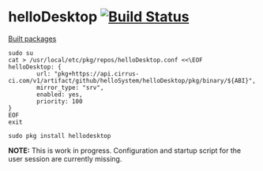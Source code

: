 # helloDesktop [![Build Status](https://api.cirrus-ci.com/github/helloSystem/helloDesktop.svg)](https://cirrus-ci.com/github/helloSystem/helloDesktop)

[Built packages](https://api.cirrus-ci.com/v1/artifact/github/helloSystem/helloDesktop/pkg/binary/FreeBSD:13:amd64/index.html)

```
sudo su
cat > /usr/local/etc/pkg/repos/helloDesktop.conf <<\EOF
helloDesktop: {
        url: "pkg+https://api.cirrus-ci.com/v1/artifact/github/helloSystem/helloDesktop/pkg/binary/${ABI}",
        mirror_type: "srv",
        enabled: yes,
        priority: 100
}
EOF
exit

sudo pkg install hellodesktop
```

__NOTE:__ This is work in progress. Configuration and startup script for the user session are currently missing.
